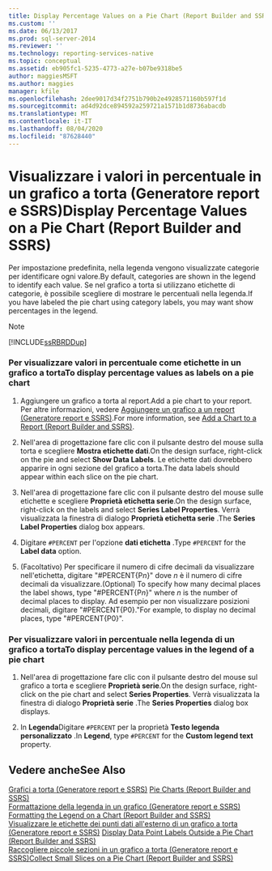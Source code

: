 ```yaml
---
title: Display Percentage Values on a Pie Chart (Report Builder and SSRS) (Visualizzare i valori in percentuale in un grafico a torta (Generatore report e SSRS)) | Microsoft Docs
ms.custom: ''
ms.date: 06/13/2017
ms.prod: sql-server-2014
ms.reviewer: ''
ms.technology: reporting-services-native
ms.topic: conceptual
ms.assetid: eb905fc1-5235-4773-a27e-b07be9318be5
author: maggiesMSFT
ms.author: maggies
manager: kfile
ms.openlocfilehash: 2dee9017d34f2751b790b2e4928571160b597f1d
ms.sourcegitcommit: ad4d92dce894592a259721a1571b1d8736abacdb
ms.translationtype: MT
ms.contentlocale: it-IT
ms.lasthandoff: 08/04/2020
ms.locfileid: "87628440"
---
```

# <a name="display-percentage-values-on-a-pie-chart-report-builder-and-ssrs"></a><span data-ttu-id="ceec7-102">Visualizzare i valori in percentuale in un grafico a torta (Generatore report e SSRS)</span><span class="sxs-lookup"><span data-stu-id="ceec7-102">Display Percentage Values on a Pie Chart (Report Builder and SSRS)</span></span>
  <span data-ttu-id="ceec7-103">Per impostazione predefinita, nella legenda vengono visualizzate categorie per identificare ogni valore.</span><span class="sxs-lookup"><span data-stu-id="ceec7-103">By default, categories are shown in the legend to identify each value.</span></span> <span data-ttu-id="ceec7-104">Se nel grafico a torta si utilizzano etichette di categorie, è possibile scegliere di mostrare le percentuali nella legenda.</span><span class="sxs-lookup"><span data-stu-id="ceec7-104">If you have labeled the pie chart using category labels, you may want show percentages in the legend.</span></span>  
  
> [!NOTE]  
>  [!INCLUDE[ssRBRDDup](../../includes/ssrbrddup-md.md)]  
  
### <a name="to-display-percentage-values-as-labels-on-a-pie-chart"></a><span data-ttu-id="ceec7-105">Per visualizzare valori in percentuale come etichette in un grafico a torta</span><span class="sxs-lookup"><span data-stu-id="ceec7-105">To display percentage values as labels on a pie chart</span></span>  
  
1.  <span data-ttu-id="ceec7-106">Aggiungere un grafico a torta al report.</span><span class="sxs-lookup"><span data-stu-id="ceec7-106">Add a pie chart to your report.</span></span> <span data-ttu-id="ceec7-107">Per altre informazioni, vedere [Aggiungere un grafico a un report &#40;Generatore report e SSRS&#41;](add-a-chart-to-a-report-report-builder-and-ssrs.md).</span><span class="sxs-lookup"><span data-stu-id="ceec7-107">For more information, see [Add a Chart to a Report &#40;Report Builder and SSRS&#41;](add-a-chart-to-a-report-report-builder-and-ssrs.md).</span></span>  
  
2.  <span data-ttu-id="ceec7-108">Nell'area di progettazione fare clic con il pulsante destro del mouse sulla torta e scegliere **Mostra etichette dati**.</span><span class="sxs-lookup"><span data-stu-id="ceec7-108">On the design surface, right-click on the pie and select **Show Data Labels**.</span></span> <span data-ttu-id="ceec7-109">Le etichette dati dovrebbero apparire in ogni sezione del grafico a torta.</span><span class="sxs-lookup"><span data-stu-id="ceec7-109">The data labels should appear within each slice on the pie chart.</span></span>  
  
3.  <span data-ttu-id="ceec7-110">Nell'area di progettazione fare clic con il pulsante destro del mouse sulle etichette e scegliere **Proprietà etichetta serie**.</span><span class="sxs-lookup"><span data-stu-id="ceec7-110">On the design surface, right-click on the labels and select **Series Label Properties**.</span></span> <span data-ttu-id="ceec7-111">Verrà visualizzata la finestra di dialogo **Proprietà etichetta serie** .</span><span class="sxs-lookup"><span data-stu-id="ceec7-111">The **Series Label Properties** dialog box appears.</span></span>  
  
4.  <span data-ttu-id="ceec7-112">Digitare `#PERCENT` per l'opzione **dati etichetta** .</span><span class="sxs-lookup"><span data-stu-id="ceec7-112">Type `#PERCENT` for the **Label data** option.</span></span>  
  
5.  <span data-ttu-id="ceec7-113">(Facoltativo) Per specificare il numero di cifre decimali da visualizzare nell'etichetta, digitare "#PERCENT{P*n*}" dove *n* è il numero di cifre decimali da visualizzare.</span><span class="sxs-lookup"><span data-stu-id="ceec7-113">(Optional) To specify how many decimal places the label shows, type "#PERCENT{P*n*}" where *n* is the number of decimal places to display.</span></span> <span data-ttu-id="ceec7-114">Ad esempio per non visualizzare posizioni decimali, digitare "#PERCENT{P0}."</span><span class="sxs-lookup"><span data-stu-id="ceec7-114">For example, to display no decimal places, type "#PERCENT{P0}".</span></span>  
  
### <a name="to-display-percentage-values-in-the-legend-of-a-pie-chart"></a><span data-ttu-id="ceec7-115">Per visualizzare valori in percentuale nella legenda di un grafico a torta</span><span class="sxs-lookup"><span data-stu-id="ceec7-115">To display percentage values in the legend of a pie chart</span></span>  
  
1.  <span data-ttu-id="ceec7-116">Nell'area di progettazione fare clic con il pulsante destro del mouse sul grafico a torta e scegliere **Proprietà serie**.</span><span class="sxs-lookup"><span data-stu-id="ceec7-116">On the design surface, right-click on the pie chart and select **Series Properties**.</span></span> <span data-ttu-id="ceec7-117">Verrà visualizzata la finestra di dialogo **Proprietà serie** .</span><span class="sxs-lookup"><span data-stu-id="ceec7-117">The **Series Properties** dialog box displays.</span></span>  
  
2.  <span data-ttu-id="ceec7-118">In **Legenda**Digitare `#PERCENT` per la proprietà **Testo legenda personalizzato** .</span><span class="sxs-lookup"><span data-stu-id="ceec7-118">In **Legend**, type `#PERCENT` for the **Custom legend text** property.</span></span>  
  
## <a name="see-also"></a><span data-ttu-id="ceec7-119">Vedere anche</span><span class="sxs-lookup"><span data-stu-id="ceec7-119">See Also</span></span>  
 <span data-ttu-id="ceec7-120">[Grafici a torta &#40;Generatore report e SSRS&#41;](charts-report-builder-and-ssrs.md) </span><span class="sxs-lookup"><span data-stu-id="ceec7-120">[Pie Charts &#40;Report Builder and SSRS&#41;](charts-report-builder-and-ssrs.md) </span></span>  
 <span data-ttu-id="ceec7-121">[Formattazione della legenda in un grafico &#40;Generatore report e SSRS&#41;](chart-legend-formatting-report-builder.md) </span><span class="sxs-lookup"><span data-stu-id="ceec7-121">[Formatting the Legend on a Chart &#40;Report Builder and SSRS&#41;](chart-legend-formatting-report-builder.md) </span></span>  
 <span data-ttu-id="ceec7-122">[Visualizzare le etichette dei punti dati all'esterno di un grafico a torta &#40;Generatore report e SSRS&#41;](display-data-point-labels-outside-a-pie-chart-report-builder-and-ssrs.md) </span><span class="sxs-lookup"><span data-stu-id="ceec7-122">[Display Data Point Labels Outside a Pie Chart &#40;Report Builder and SSRS&#41;](display-data-point-labels-outside-a-pie-chart-report-builder-and-ssrs.md) </span></span>  
 [<span data-ttu-id="ceec7-123">Raccogliere piccole sezioni in un grafico a torta &#40;Generatore report e SSRS&#41;</span><span class="sxs-lookup"><span data-stu-id="ceec7-123">Collect Small Slices on a Pie Chart &#40;Report Builder and SSRS&#41;</span></span>](collect-small-slices-on-a-pie-chart-report-builder-and-ssrs.md)  
  
  
